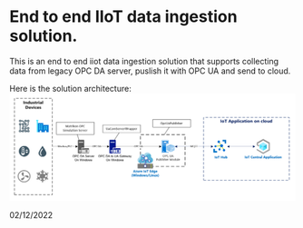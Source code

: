 # End to end IIoT data ingestion solution.

This is an end to end iiot data ingestion solution that supports collecting data from legacy OPC DA server, puslish it with OPC UA and send to cloud.

Here is the solution architecture:  
![solution architecture](docs/media/solution-architecture.png)

02/12/2022
